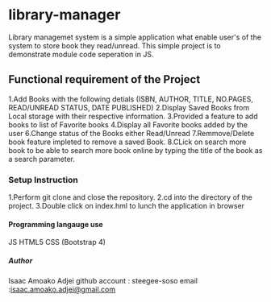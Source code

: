 # library-manager

Library managemet system is a simple application what enable user's of the system to store book they  read/unread.
This simple  project is to demonstrate module code seperation in JS.

## Functional requirement of the Project
1.Add Books with the following detials (ISBN, AUTHOR, TITLE, NO.PAGES, READ/UNREAD STATUS, DATE PUBLISHED)
2.Display Saved Books from Local storage with their respective information.
3.Provided a feature to add books to list of Favorite books
4.Display all Favorite books added by the user
6.Change status of the Books either Read/Unread
7.Remmove/Delete book feature impleted to remove a saved Book.
8.CLick on search more book to be able to search more book online by typing the title of the book as a search parameter.


### Setup Instruction

1.Perform git clone and close the repository.
2.cd into the directory of the project.
3.Double click on index.hml to lunch the application in browser



#### Programming langauge use

JS
HTML5
CSS (Bootstrap 4)

##### Author

Isaac Amoako Adjei
github account : steegee-soso
email :isaac.amoako.adjei@gmail.com
